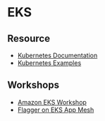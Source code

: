 # EKS

## Resource

* [Kubernetes Documentation](https://kubernetes.io/docs/home/)
* [Kubernetes Examples](https://github.com/kubernetes/examples)

## Workshops

* [Amazon EKS Workshop](https://eksworkshop.com/)
* [Flagger on EKS App Mesh](https://docs.flagger.app/)